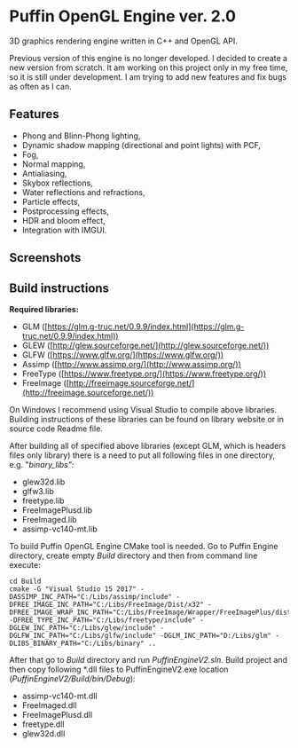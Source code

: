 # Puffin OpenGL Engine ver. 2.0
3D graphics rendering engine written in C++ and OpenGL API.

Previous version of this engine is no longer developed. I decided to create a new version from scratch. It am working on this project only in my free time, so it is still under development. I am trying to add new features and fix bugs as often as I can.

## Features
  - Phong and Blinn-Phong lighting,
  - Dynamic shadow mapping (directional and point lights) with PCF,
  - Fog,
  - Normal mapping,
  - Antialiasing,
  - Skybox reflections,
  - Water reflections and refractions,
  - Particle effects,
  - Postprocessing effects,
  - HDR and bloom effect,
  - Integration with IMGUI.

## Screenshots

## Build instructions
**Required libraries:**

 - GLM ([https://glm.g-truc.net/0.9.9/index.html](https://glm.g-truc.net/0.9.9/index.html))
 - GLEW ([http://glew.sourceforge.net/](http://glew.sourceforge.net/))
 - GLFW ([https://www.glfw.org/](https://www.glfw.org/))
 - Assimp ([http://www.assimp.org/](http://www.assimp.org/))
 - FreeType ([https://www.freetype.org/](https://www.freetype.org/))
 - FreeImage ([http://freeimage.sourceforge.net/](http://freeimage.sourceforge.net/))

On Windows I recommend using Visual Studio to compile above libraries. Building instructions of these libraries can be found on library website or in source code Readme file.

After building all of specified above libraries (except GLM, which is headers files only library) there is a need to put all following files in one directory, e.g. "*binary_libs":*

 - glew32d.lib
 - glfw3.lib
 - freetype.lib
- FreeImagePlusd.lib
- FreeImaged.lib
- assimp-vc140-mt.lib

To build Puffin OpenGL Engine CMake tool is needed.
Go to Puffin Engine directory, create empty *Build* directory and then from command line execute:

    cd Build
    cmake -G "Visual Studio 15 2017" -DASSIMP_INC_PATH="C:/Libs/assimp/include" -DFREE_IMAGE_INC_PATH="C:/Libs/FreeImage/Dist/x32" -DFREE_IMAGE_WRAP_INC_PATH="C:/Libs/FreeImage/Wrapper/FreeImagePlus/dist/x32" -DFREE_TYPE_INC_PATH="C:/Libs/freetype/include" -DGLEW_INC_PATH="C:/Libs/glew/include" -DGLFW_INC_PATH="C:/Libs/glfw/include" -DGLM_INC_PATH="D:/Libs/glm" -DLIBS_BINARY_PATH="C:/Libs/binary" ..

After that go to *Build* directory and run *PuffinEngineV2.sln*. Build project and then copy following *.dll files to PuffinEngineV2.exe location (*PuffinEngineV2/Build/bin/Debug*):
 - assimp-vc140-mt.dll
 - FreeImaged.dll
 - FreeImagePlusd.dll
 - freetype.dll
 - glew32d.dll